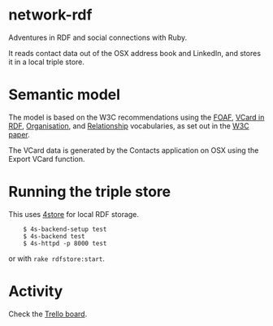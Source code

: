# network-rdf

Adventures in RDF and social connections with Ruby.

It reads contact data out of the OSX address book and LinkedIn, and stores it in a local triple store.

# Semantic model

The model is based on the W3C recommendations using the [FOAF][], [VCard in RDF][vcard], [Organisation][org], and [Relationship][rel] vocabularies, as set out in the [W3C paper](http://www.w3.org/TR/vocab-people/).

The VCard data is generated by the Contacts application on OSX using the Export VCard function.

[foaf]: http://xmlns.com/foaf/spec/
[vcard]: http://www.w3.org/TR/vcard-rdf/
[org]: http://www.w3.org/TR/vocab-org/
[rel]: http://vocab.org/relationship/.html

# Running the triple store

This uses [4store][] for local RDF storage.

```
	$ 4s-backend-setup test
	$ 4s-backend test
	$ 4s-httpd -p 8000 test
```

or with `rake rdfstore:start`.

[4store]: http://4store.org/

# Activity

Check the [Trello board][trello].

[trello]: https://trello.com/board/network-rdf/508b13849712d34924002b86
